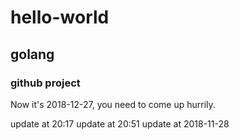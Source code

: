 # hello-world
## golang
### github project



Now it's 2018-12-27, you need to come up hurrily.  

update at 20:17
update at 20:51
update at 2018-11-28
